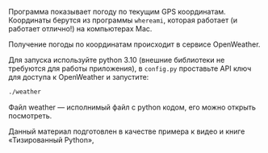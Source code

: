 Программа показывает погоду по текущим GPS координатам. Координаты берутся
из программы `whereami`, которая работает (и работает отлично!) на компьютерах
Mac.

Получение погоды по координатам происходит в сервисе OpenWeather.

Для запуска используйте python 3.10 (внешние библиотеки не требуются для работы
приложения), в `config.py` проставьте API ключ для доступа к OpenWeather и 
запустите:


```bash
./weather
```

Файл weather — исполнимый файл с python кодом, его можно открыть посмотреть.

Данный материал подготовлен в качестве примера к видео и книге
«Тизированный Python»,
